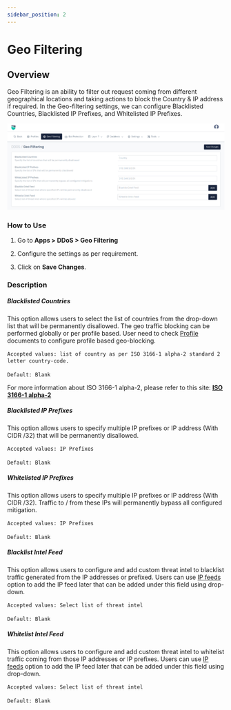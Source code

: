 ```yaml
---
sidebar_position: 2
---
```


# Geo Filtering

## Overview

Geo Filtering is an ability to filter out request coming from different geographical locations and taking actions to block the Country & IP address if required. In the Geo-filtering settings, we can configure Blacklisted Countries, Blacklisted IP Prefixes, and Whitelisted IP Prefixes.

![geo_filtering](/img/ddos/v8/ddos_geo_filtering.png)

### How to Use

1. Go to **Apps > DDoS > Geo Filtering**

2. Configure the settings as per requirement.

3. Click on **Save Changes**.


### Description

##### **Blacklisted Countries**

This option allows users to select the list of countries from the drop-down list that will be permanently disallowed. The geo traffic blocking can be performed globally or per profile based. User need to check [Profile](/docs/enterprise/ddos/profile/general_settings.md) documents to configure profile based geo-blocking.

    Accepted values: list of country as per ISO 3166-1 alpha-2 standard 2 letter country-code.

    Default: Blank

For more information about ISO 3166-1 alpha-2, please refer to this site: [**ISO 3166-1 alpha-2**](https://en.wikipedia.org/wiki/ISO_3166-1_alpha-2) 

##### **Blacklisted IP Prefixes**

This option allows users to specify multiple IP prefixes or IP address (With CIDR /32) that will be permanently disallowed.

    Accepted values: IP Prefixes

    Default: Blank

##### **Whitelisted IP Prefixes**

This option allows users to specify multiple IP prefixes or IP address (With CIDR /32). Traffic to / from these IPs will permanently bypass all configured mitigation.

    Accepted values: IP Prefixes

    Default: Blank

##### **Blacklist Intel Feed**
This option allows users to configure and add custom threat intel to blacklist traffic generated from the IP addresses or prefixed. Users can use [IP feeds](/docs/enterprise/platform/stacks/resource_content/ip_feeds.md) option to add the IP feed later that can be added under this field using drop-down.

    Accepted values: Select list of threat intel

    Default: Blank


##### **Whitelist Intel Feed**
This option allows users to configure and add custom threat intel to whitelist traffic coming from those IP addresses or IP prefixes. Users can use [IP feeds](/docs/enterprise/platform/stacks/resource_content/ip_feeds.md) option to add the IP feed later that can be added under this field using drop-down.

    Accepted values: Select list of threat intel

    Default: Blank
